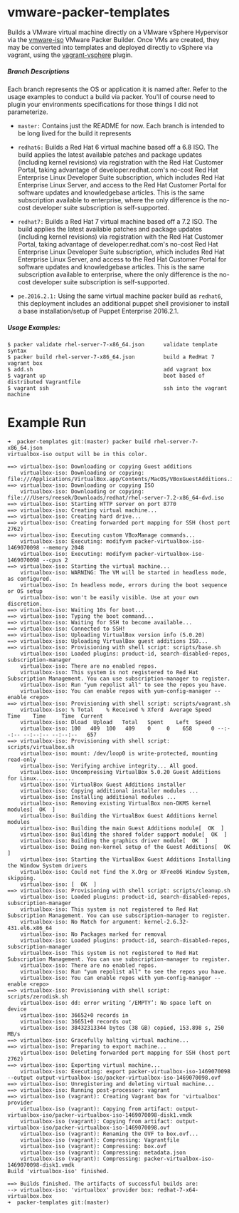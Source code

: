 # vmware-packer-templates

Builds a VMware virtual machine directly on a VMware vSphere Hypervisor via the [vmware-iso](https://www.packer.io/docs/builders/vmware-iso.html) VMware Packer Builder. Once VMs are created, they may be converted into templates and deployed directly to vSphere via vagrant, using the [vagrant-vsphere](https://github.com/nsidc/vagrant-vsphere) plugin.

##### Branch Descriptions
Each branch represents the OS or application it is named after.  Refer to the usage examples to conduct a build via packer. You'll of course need to plugin your environments specifications for those things I did not parameterize.

- `master:` Contains just the README for now.  Each branch is intended to be long lived for the build it represents

- `redhat6:` Builds a Red Hat 6 virtual machine based off a 6.8 ISO.  The build applies the latest available patches and package updates (including kernel revisions) via registration with the Red Hat Customer Portal, taking advantage of developer.redhat.com's no-cost Red Hat Enterprise Linux Developer Suite subscription, which includes Red Hat Enterprise Linux Server, and access to the Red Hat Customer Portal for software updates and knowledgebase articles.  This is the same subscription available to enterprise, where the only difference is the no-cost developer suite subscription is self-supported.

- `redhat7:` Builds a Red Hat 7 virtual machine based off a 7.2 ISO.  The build applies the latest available patches and package updates (including kernel revisions) via registration with the Red Hat Customer Portal, taking advantage of developer.redhat.com's no-cost Red Hat Enterprise Linux Developer Suite subscription, which includes Red Hat Enterprise Linux Server, and access to the Red Hat Customer Portal for software updates and knowledgebase articles.  This is the same subscription available to enterprise, where the only difference is the no-cost developer suite subscription is self-supported.

- `pe.2016.2.1:` Using the same virtual machine packer build as `redhat6`, this deployment includes an additional puppet shell provisioner to install a base installation/setup of Puppet Enterprise 2016.2.1.

##### Usage Examples:
```
$ packer validate rhel-server-7-x86_64.json      validate template syntax
$ packer build rhel-server-7-x86_64.json         build a RedHat 7 vagrant box
$ add.sh                                         add vagrant box
$ vagrant up                                     boot based of distributed Vagrantfile
$ vagrant ssh                                    ssh into the vagrant machine
```

# Example Run
```
➜  packer-templates git:(master) packer build rhel-server-7-x86_64.json
virtualbox-iso output will be in this color.

==> virtualbox-iso: Downloading or copying Guest additions
    virtualbox-iso: Downloading or copying: file:///Applications/VirtualBox.app/Contents/MacOS/VBoxGuestAdditions.iso
==> virtualbox-iso: Downloading or copying ISO
    virtualbox-iso: Downloading or copying: file:///Users/reesek/Downloads/redhat/rhel-server-7.2-x86_64-dvd.iso
==> virtualbox-iso: Starting HTTP server on port 8770
==> virtualbox-iso: Creating virtual machine...
==> virtualbox-iso: Creating hard drive...
==> virtualbox-iso: Creating forwarded port mapping for SSH (host port 2762)
==> virtualbox-iso: Executing custom VBoxManage commands...
    virtualbox-iso: Executing: modifyvm packer-virtualbox-iso-1469070098 --memory 2048
    virtualbox-iso: Executing: modifyvm packer-virtualbox-iso-1469070098 --cpus 2
==> virtualbox-iso: Starting the virtual machine...
    virtualbox-iso: WARNING: The VM will be started in headless mode, as configured.
    virtualbox-iso: In headless mode, errors during the boot sequence or OS setup
    virtualbox-iso: won't be easily visible. Use at your own discretion.
==> virtualbox-iso: Waiting 10s for boot...
==> virtualbox-iso: Typing the boot command...
==> virtualbox-iso: Waiting for SSH to become available...
==> virtualbox-iso: Connected to SSH!
==> virtualbox-iso: Uploading VirtualBox version info (5.0.20)
==> virtualbox-iso: Uploading VirtualBox guest additions ISO...
==> virtualbox-iso: Provisioning with shell script: scripts/base.sh
    virtualbox-iso: Loaded plugins: product-id, search-disabled-repos, subscription-manager
    virtualbox-iso: There are no enabled repos.
    virtualbox-iso: This system is not registered to Red Hat Subscription Management. You can use subscription-manager to register.
    virtualbox-iso: Run "yum repolist all" to see the repos you have.
    virtualbox-iso: You can enable repos with yum-config-manager --enable <repo>
==> virtualbox-iso: Provisioning with shell script: scripts/vagrant.sh
    virtualbox-iso: % Total    % Received % Xferd  Average Speed   Time    Time     Time  Current
    virtualbox-iso: Dload  Upload   Total   Spent    Left  Speed
    virtualbox-iso: 100   409  100   409    0     0    658      0 --:--:-- --:--:-- --:--:--   657
==> virtualbox-iso: Provisioning with shell script: scripts/virtualbox.sh
    virtualbox-iso: mount: /dev/loop0 is write-protected, mounting read-only
    virtualbox-iso: Verifying archive integrity... All good.
    virtualbox-iso: Uncompressing VirtualBox 5.0.20 Guest Additions for Linux............
    virtualbox-iso: VirtualBox Guest Additions installer
    virtualbox-iso: Copying additional installer modules ...
    virtualbox-iso: Installing additional modules ...
    virtualbox-iso: Removing existing VirtualBox non-DKMS kernel modules[  OK  ]
    virtualbox-iso: Building the VirtualBox Guest Additions kernel modules
    virtualbox-iso: Building the main Guest Additions module[  OK  ]
    virtualbox-iso: Building the shared folder support module[  OK  ]
    virtualbox-iso: Building the graphics driver module[  OK  ]
    virtualbox-iso: Doing non-kernel setup of the Guest Additions[  OK  ]
    virtualbox-iso: Starting the VirtualBox Guest Additions Installing the Window System drivers
    virtualbox-iso: Could not find the X.Org or XFree86 Window System, skipping.
    virtualbox-iso: [  OK  ]
==> virtualbox-iso: Provisioning with shell script: scripts/cleanup.sh
    virtualbox-iso: Loaded plugins: product-id, search-disabled-repos, subscription-manager
    virtualbox-iso: This system is not registered to Red Hat Subscription Management. You can use subscription-manager to register.
    virtualbox-iso: No Match for argument: kernel-2.6.32-431.el6.x86_64
    virtualbox-iso: No Packages marked for removal
    virtualbox-iso: Loaded plugins: product-id, search-disabled-repos, subscription-manager
    virtualbox-iso: This system is not registered to Red Hat Subscription Management. You can use subscription-manager to register.
    virtualbox-iso: There are no enabled repos.
    virtualbox-iso: Run "yum repolist all" to see the repos you have.
    virtualbox-iso: You can enable repos with yum-config-manager --enable <repo>
==> virtualbox-iso: Provisioning with shell script: scripts/zerodisk.sh
    virtualbox-iso: dd: error writing ‘/EMPTY’: No space left on device
    virtualbox-iso: 36652+0 records in
    virtualbox-iso: 36651+0 records out
    virtualbox-iso: 38432313344 bytes (38 GB) copied, 153.898 s, 250 MB/s
==> virtualbox-iso: Gracefully halting virtual machine...
==> virtualbox-iso: Preparing to export machine...
    virtualbox-iso: Deleting forwarded port mapping for SSH (host port 2762)
==> virtualbox-iso: Exporting virtual machine...
    virtualbox-iso: Executing: export packer-virtualbox-iso-1469070098 --output output-virtualbox-iso/packer-virtualbox-iso-1469070098.ovf
==> virtualbox-iso: Unregistering and deleting virtual machine...
==> virtualbox-iso: Running post-processor: vagrant
==> virtualbox-iso (vagrant): Creating Vagrant box for 'virtualbox' provider
    virtualbox-iso (vagrant): Copying from artifact: output-virtualbox-iso/packer-virtualbox-iso-1469070098-disk1.vmdk
    virtualbox-iso (vagrant): Copying from artifact: output-virtualbox-iso/packer-virtualbox-iso-1469070098.ovf
    virtualbox-iso (vagrant): Renaming the OVF to box.ovf...
    virtualbox-iso (vagrant): Compressing: Vagrantfile
    virtualbox-iso (vagrant): Compressing: box.ovf
    virtualbox-iso (vagrant): Compressing: metadata.json
    virtualbox-iso (vagrant): Compressing: packer-virtualbox-iso-1469070098-disk1.vmdk
Build 'virtualbox-iso' finished.

==> Builds finished. The artifacts of successful builds are:
--> virtualbox-iso: 'virtualbox' provider box: redhat-7-x64-virtualbox.box
➜  packer-templates git:(master)
```
